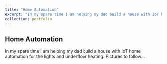 ```yaml
---
title: "Home Automation"
excerpt: "In my spare time I am helping my dad build a house with IoT home automation for the lights and underfloor heating."
collection: portfolio
---
```


Home Automation
------
In my spare time I am helping my dad build a house with IoT home automation for the lights and underfloor heating.
Pictures to follow...
